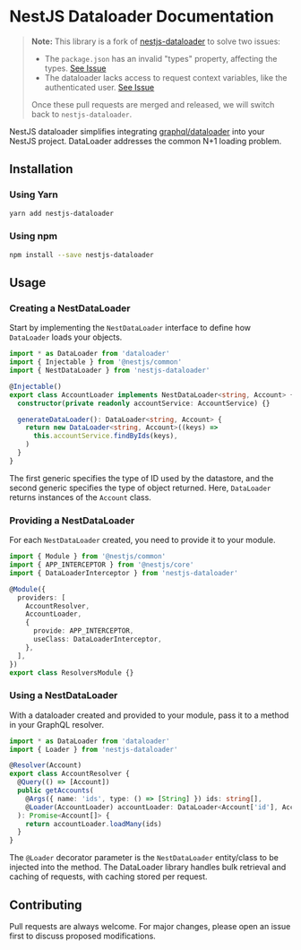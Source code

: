 # NestJS Dataloader Documentation

> **Note:** This library is a fork of [nestjs-dataloader](https://github.com/krislefeber/nestjs-dataloader) to solve two issues:
>
> - The `package.json` has an invalid "types" property, affecting the types. [See Issue](https://github.com/krislefeber/nestjs-dataloader/pull/59)
> - The dataloader lacks access to request context variables, like the authenticated user. [See Issue](https://github.com/krislefeber/nestjs-dataloader/pull/11)
>
> Once these pull requests are merged and released, we will switch back to `nestjs-dataloader`.

NestJS dataloader simplifies integrating [graphql/dataloader](https://github.com/graphql/dataloader) into your NestJS project. DataLoader addresses the common N+1 loading problem.

## Installation

### Using Yarn

```bash
yarn add nestjs-dataloader
```

### Using npm

```bash
npm install --save nestjs-dataloader
```

## Usage

### Creating a NestDataLoader

Start by implementing the `NestDataLoader` interface to define how `DataLoader` loads your objects.

```typescript
import * as DataLoader from 'dataloader'
import { Injectable } from '@nestjs/common'
import { NestDataLoader } from 'nestjs-dataloader'

@Injectable()
export class AccountLoader implements NestDataLoader<string, Account> {
  constructor(private readonly accountService: AccountService) {}

  generateDataLoader(): DataLoader<string, Account> {
    return new DataLoader<string, Account>((keys) =>
      this.accountService.findByIds(keys),
    )
  }
}
```

The first generic specifies the type of ID used by the datastore, and the second generic specifies the type of object returned. Here, `DataLoader` returns instances of the `Account` class.

### Providing a NestDataLoader

For each `NestDataLoader` created, you need to provide it to your module.

```typescript
import { Module } from '@nestjs/common'
import { APP_INTERCEPTOR } from '@nestjs/core'
import { DataLoaderInterceptor } from 'nestjs-dataloader'

@Module({
  providers: [
    AccountResolver,
    AccountLoader,
    {
      provide: APP_INTERCEPTOR,
      useClass: DataLoaderInterceptor,
    },
  ],
})
export class ResolversModule {}
```

### Using a NestDataLoader

With a dataloader created and provided to your module, pass it to a method in your GraphQL resolver.

```typescript
import * as DataLoader from 'dataloader'
import { Loader } from 'nestjs-dataloader'

@Resolver(Account)
export class AccountResolver {
  @Query(() => [Account])
  public getAccounts(
    @Args({ name: 'ids', type: () => [String] }) ids: string[],
    @Loader(AccountLoader) accountLoader: DataLoader<Account['id'], Account>,
  ): Promise<Account[]> {
    return accountLoader.loadMany(ids)
  }
}
```

The `@Loader` decorator parameter is the `NestDataLoader` entity/class to be injected into the method. The DataLoader library handles bulk retrieval and caching of requests, with caching stored per request.

## Contributing

Pull requests are always welcome. For major changes, please open an issue first to discuss proposed modifications.
